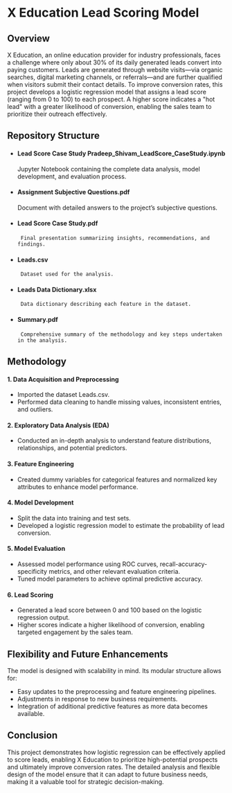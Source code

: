 # X Education Lead Scoring Model
## Overview
X Education, an online education provider for industry professionals, faces a challenge where only about 30% of its daily generated leads convert into paying customers. Leads are generated through website visits—via organic searches, digital marketing channels, or referrals—and are further qualified when visitors submit their contact details. To improve conversion rates, this project develops a logistic regression model that assigns a lead score (ranging from 0 to 100) to each prospect. A higher score indicates a "hot lead" with a greater likelihood of conversion, enabling the sales team to prioritize their outreach effectively.

## Repository Structure
* #### Lead Score Case Study Pradeep_Shivam_LeadScore_CaseStudy.ipynb
   Jupyter Notebook containing the complete data analysis, model development, and evaluation process.

* #### Assignment Subjective Questions.pdf
   Document with detailed answers to the project’s subjective questions.

* #### Lead Score Case Study.pdf
       Final presentation summarizing insights, recommendations, and findings.

* #### Leads.csv
       Dataset used for the analysis.

* #### Leads Data Dictionary.xlsx
       Data dictionary describing each feature in the dataset.

* #### Summary.pdf
       Comprehensive summary of the methodology and key steps undertaken in the analysis.

## Methodology
#### 1. Data Acquisition and Preprocessing

* Imported the dataset Leads.csv.
* Performed data cleaning to handle missing values, inconsistent entries, and outliers.

#### 2. Exploratory Data Analysis (EDA)

* Conducted an in-depth analysis to understand feature distributions, relationships, and potential predictors.
#### 3. Feature Engineering

* Created dummy variables for categorical features and normalized key attributes to enhance model performance.
#### 4. Model Development

* Split the data into training and test sets.
* Developed a logistic regression model to estimate the probability of lead conversion.
#### 5. Model Evaluation

* Assessed model performance using ROC curves, recall-accuracy-specificity metrics, and other relevant evaluation criteria.
* Tuned model parameters to achieve optimal predictive accuracy.
#### 6. Lead Scoring

* Generated a lead score between 0 and 100 based on the logistic regression output.
* Higher scores indicate a higher likelihood of conversion, enabling targeted engagement by the sales team.
## Flexibility and Future Enhancements
The model is designed with scalability in mind. Its modular structure allows for:

* Easy updates to the preprocessing and feature engineering pipelines.
* Adjustments in response to new business requirements.
* Integration of additional predictive features as more data becomes available.
## Conclusion
This project demonstrates how logistic regression can be effectively applied to score leads, enabling X Education to prioritize high-potential prospects and ultimately improve conversion rates. The detailed analysis and flexible design of the model ensure that it can adapt to future business needs, making it a valuable tool for strategic decision-making.
